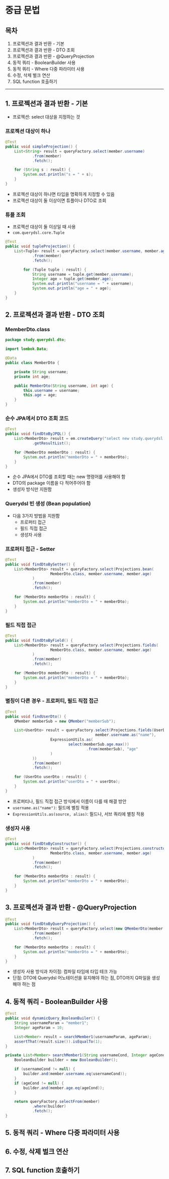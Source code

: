 # 중급 문법



## 목차

1. 프로젝션과 결과 반환 - 기본
2. 프로젝션과 결과 반환 - DTO 조회
3. 프로젝션과 결과 반환 - @QueryProjection
4. 동적 쿼리 - BooleanBuilder 사용
5. 동적 쿼리 - Where 다중 파라미터 사용
6. 수정, 삭제 벌크 연산
7. SQL function 호출하기

------



## 1. 프로젝션과 결과 반환 - 기본

- 프로젝션: select 대상을 지정하는 것

### 프로젝션 대상이 하나

```java
@Test
public void simpleProjection() {
    List<String> result = queryFactory.select(member.username)
            .from(member)
            .fetch();

    for (String s : result) {
        System.out.println("s = " + s);
    }
}
```

- 프로젝션 대상이 하나면 타입을 명확하게 지정할 수 있음
- 프로젝션 대상이 둘 이상이면 튜플이나 DTO로 조회

### 튜플 조회

- 프로젝션 대상이 둘 이상일 때 사용
- `com.querydsl.core.Tuple`

```java
@Test
public void tupleProjection() {
    List<Tuple> result = queryFactory.select(member.username, member.age)
            .from(member)
            .fetch();

		for (Tuple tuple : result) {
		    String username = tuple.get(member.username);
		    Integer age = tuple.get(member.age);
		    System.out.println("username = " + username);
		    System.out.println("age = " + age);
    }
}
```



## 2. 프로젝션과 결과 반환 - DTO 조회

### MemberDto.class

```java
package study.querydsl.dto;

import lombok.Data;

@Data
public class MemberDto {

    private String username;
    private int age;

    public MemberDto(String username, int age) {
        this.username = username;
        this.age = age;
    }
}
```



### 순수 JPA에서 DTO 조회 코드

```java
@Test
public void findDtoByJPQL() {
    List<MemberDto> result = em.createQuery("select new study.querydsl.dto.MemberDto(m.username, m.age) from Member m", MemberDto.class)
            .getResultList();

    for (MemberDto memberDto : result) {
        System.out.println("memberDto = " + memberDto);
    }
}
```

- 순수 JPA에서 DTO를 조회할 때는 new 명령어를 사용해야 함
- DTO의 package 이름을 다 적어주어야 함
- 생성자 방식만 지원함



### Querydsl 빈 생성 (Bean population)

- 다음 3가지 방법을 지원함
  - 프로퍼티 접근
  - 필드 직접 접근
  - 생성자 사용



### 프로퍼티 접근 - Setter

```java
@Test
public void findDtoBySetter() {
    List<MemberDto> result = queryFactory.select(Projections.bean(
                    MemberDto.class, member.username, member.age)
            )
            .from(member)
            .fetch();

    for (MemberDto memberDto : result) {
        System.out.println("memberDto = " + memberDto);
    }
}
```



### 필드 직접 접근

```java
@Test
public void findDtoByField() {
    List<MemberDto> result = queryFactory.select(Projections.fields(
                    MemberDto.class, member.username, member.age)
            )
            .from(member)
            .fetch();

    for (MemberDto memberDto : result) {
        System.out.println("memberDto = " + memberDto);
    }
}
```



### 별칭이 다른 경우 - 프로퍼티, 필드 직접 접근

```java
@Test
public void findUserDto() {
    QMember memberSub = new QMember("memberSub");

    List<UserDto> result = queryFactory.select(Projections.fields(UserDto.class, 
										member.username.as("name"),
                    ExpressionUtils.as(
                            select(memberSub.age.max())
                                    .from(memberSub), "age"
                    )
            ))
            .from(member)
            .fetch();

    for (UserDto userDto : result) {
        System.out.println("userDto = " + userDto);
    }
}
```

- 프로퍼티나, 필드 직접 접근 방식에서 이름이 다를 때 해결 방안
- `username.as("name")`: 필드에 별칭 적용
- `ExpressionUtils.as(source, alias)`: 필드나, 서브 쿼리에 별칭 적용



### 생성자 사용

```java
@Test
public void findDtoByConstructor() {
    List<MemberDto> result = queryFactory.select(Projections.constructor(
                    MemberDto.class, member.username, member.age)
            )
            .from(member)
            .fetch();

    for (MemberDto memberDto : result) {
        System.out.println("memberDto = " + memberDto);
    }
}
```



## 3. 프로젝션과 결과 반환 - @QueryProjection

```java
@Test
public void findDtoByQueryProjection() {
    List<MemberDto> result = queryFactory.select(new QMemberDto(member.username, member.age))
            .from(member)
            .fetch();

    for (MemberDto memberDto : result) {
        System.out.println("memberDto = " + memberDto);
    }
}
```

- 생성자 사용 방식과 차이점: 컴파일 타임에 타입 테크 가능
- 단점: DTO에 Querydsl 어노테이션을 유지해야 하는 점, DTO까지 Q파일을 생성해야 하는 점



## 4. 동적 쿼리 - BooleanBuilder 사용

```java
@Test
public void dynamicQuery_BooleanBuiler() {
    String usernameParam = "member1";
    Integer ageParam = 10;

    List<Member> result = searchMember1(usernameParam, ageParam);
    assertThat(result.size()).isEqualTo(1);
}

private List<Member> searchMember1(String usernameCond, Integer ageCond) {
    BooleanBuilder builder = new BooleanBuilder();

    if (usernameCond != null) {
        builder.and(member.username.eq(usernameCond));
    }
    if (ageCond != null) {
        builder.and(member.age.eq(ageCond));
    }

    return queryFactory.selectFrom(member)
            .where(builder)
            .fetch();
}
```



## 5. 동적 쿼리 - Where 다중 파라미터 사용

## 6. 수정, 삭제 벌크 연산

## 7. SQL function 호출하기
